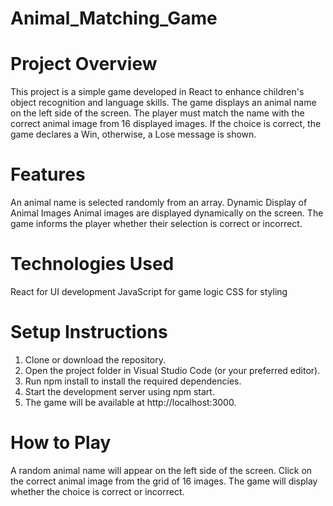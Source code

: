 # Animal_Matching_Game

# Project Overview
This project is a simple game developed in React to enhance children's object recognition and language skills.
The game displays an animal name on the left side of the screen. The player must match the name with the correct 
animal image from 16 displayed images. If the choice is correct, the game declares a Win, otherwise, a Lose message is shown.

# Features
An animal name is selected randomly from an array.
Dynamic Display of Animal Images
Animal images are displayed dynamically on the screen.
The game informs the player whether their selection is correct or incorrect.

# Technologies Used
React for UI development
JavaScript for game logic
CSS for styling

# Setup Instructions
1. Clone or download the repository.
2. Open the project folder in Visual Studio Code (or your preferred editor).
3. Run npm install to install the required dependencies.
4. Start the development server using npm start.
5. The game will be available at http://localhost:3000.

# How to Play
A random animal name will appear on the left side of the screen.
Click on the correct animal image from the grid of 16 images.
The game will display whether the choice is correct or incorrect.
